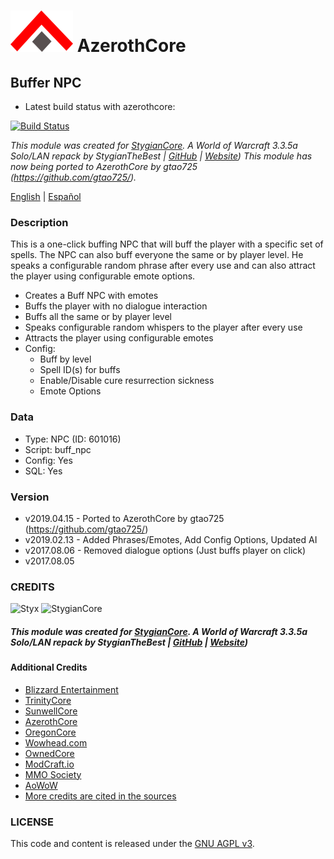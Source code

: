 # ![logo](https://raw.githubusercontent.com/azerothcore/azerothcore.github.io/master/images/logo-github.png) AzerothCore

## Buffer NPC

- Latest build status with azerothcore:

[![Build Status](https://github.com/azerothcore/mod-npc-buffer/workflows/core-build.yml/badge.svg)](https://github.com/azerothcore/mod-npc-buffer/workflows/core-build.yml)

_This module was created for [StygianCore](https://rebrand.ly/stygiancoreproject). A World of Warcraft 3.3.5a Solo/LAN repack by StygianTheBest | [GitHub](https://rebrand.ly/stygiangithub) | [Website](https://rebrand.ly/stygianthebest))_
_This module has now being ported to AzerothCore by gtao725 (https://github.com/gtao725/)._

[English](README.md) | [Español](README_ES.md)

### Description

This is a one-click buffing NPC that will buff the player with a specific set of spells. The NPC can also buff
everyone the same or by player level. He speaks a configurable random phrase after every use and can also attract
the player using configurable emote options.

- Creates a Buff NPC with emotes
- Buffs the player with no dialogue interaction
- Buffs all the same or by player level
- Speaks configurable random whispers to the player after every use
- Attracts the player using configurable emotes
- Config:
    - Buff by level
    - Spell ID(s) for buffs
    - Enable/Disable cure resurrection sickness
    - Emote Options

### Data

- Type: NPC (ID: 601016)
- Script: buff_npc
- Config: Yes
- SQL: Yes

### Version

- v2019.04.15 - Ported to AzerothCore by gtao725 (https://github.com/gtao725/)
- v2019.02.13 - Added Phrases/Emotes, Add Config Options, Updated AI
- v2017.08.06 - Removed dialogue options (Just buffs player on click)
- v2017.08.05

### CREDITS

![Styx](https://stygianthebest.github.io/assets/img/avatar/avatar-128.jpg "Styx")
![StygianCore](https://stygianthebest.github.io/assets/img/projects/stygiancore/StygianCore.png "StygianCore")

##### This module was created for [StygianCore](https://rebrand.ly/stygiancoreproject). A World of Warcraft 3.3.5a Solo/LAN repack by StygianTheBest | [GitHub](https://rebrand.ly/stygiangithub) | [Website](https://rebrand.ly/stygianthebest))

#### Additional Credits

- [Blizzard Entertainment](http://blizzard.com)
- [TrinityCore](https://github.com/TrinityCore/TrinityCore/blob/3.3.5/THANKS)
- [SunwellCore](http://www.azerothcore.org/pages/sunwell.pl/)
- [AzerothCore](https://github.com/AzerothCore/azerothcore-wotlk/graphs/contributors)
- [OregonCore](https://wiki.oregon-core.net/)
- [Wowhead.com](http://wowhead.com)
- [OwnedCore](http://ownedcore.com/)
- [ModCraft.io](http://modcraft.io/)
- [MMO Society](https://www.mmo-society.com/)
- [AoWoW](https://wotlk.evowow.com/)
- [More credits are cited in the sources](https://github.com/StygianTheBest)

### LICENSE

This code and content is released under the [GNU AGPL v3](https://github.com/azerothcore/azerothcore-wotlk/blob/master/LICENSE-AGPL3).
